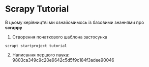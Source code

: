 # Scrapy Tutorial

В цьому керівництві ми ознайомимось із базовими знаннями про **scrappy**

1. Створення початкового шаблона застосунка
```Bathfile
scrapt startproject tutorial
```
2. Написання першого паука: 9803ca349c9c20e9642c5d5f9c184f3adee90046
